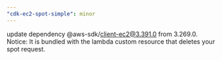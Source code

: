 ```yaml
---
"cdk-ec2-spot-simple": minor
---
```


update dependency @aws-sdk/client-ec2@3.391.0 from 3.269.0.<br>
Notice: It is bundled with the lambda custom resource that deletes your spot request.
